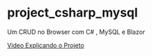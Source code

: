 # project_csharp_mysql
Um CRUD no Browser com C# , MySQL e Blazor 


[Video Explicando o Projeto](https://www.youtube.com/watch?v=SvMqfH9RUSs)

